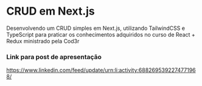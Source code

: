 # CRUD em Next.js

Desenvolvendo um CRUD simples em Next.js, utilizando TailwindCSS e TypeScript para praticar os conhecimentos adquiridos no curso de React + Redux ministrado pela Cod3r

### Link para post de apresentação
https://www.linkedin.com/feed/update/urn:li:activity:6882695392274771968/
